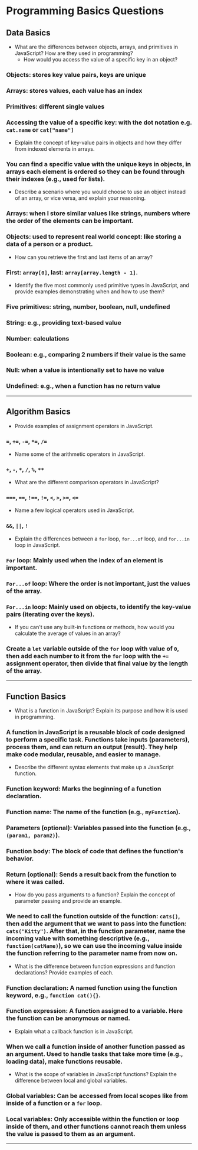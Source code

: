 # Programming Basics Questions

## Data Basics

- What are the differences between objects, arrays, and primitives in JavaScript? How are they used in programming?
  - How would you access the value of a specific key in an object?

### Objects: stores key value pairs, keys are unique

### Arrays: stores values, each value has an index

### Primitives: different single values

### Accessing the value of a specific key: with the dot notation e.g. `cat.name` or `cat["name"]`

- Explain the concept of key-value pairs in objects and how they differ from indexed elements in arrays.

### You can find a specific value with the unique keys in objects, in arrays each element is ordered so they can be found through their indexes (e.g., used for lists).

- Describe a scenario where you would choose to use an object instead of an array, or vice versa, and explain your reasoning.

### Arrays: when I store similar values like strings, numbers where the order of the elements can be important.

### Objects: used to represent real world concept: like storing a data of a person or a product.

- How can you retrieve the first and last items of an array?

### First: `array[0]`, last: `array[array.length - 1]`.

- Identify the five most commonly used primitive types in JavaScript, and provide examples demonstrating when and how to use them?

### Five primitives: string, number, boolean, null, undefined

### String: e.g., providing text-based value

### Number: calculations

### Boolean: e.g., comparing 2 numbers if their value is the same

### Null: when a value is intentionally set to have no value

### Undefined: e.g., when a function has no return value

---

## Algorithm Basics

- Provide examples of assignment operators in JavaScript.

### `=`, `+=`, `-=`, `*=`, `/=`

- Name some of the arithmetic operators in JavaScript.

### `+`, `-`, `*`, `/`, `%`, `**`

- What are the different comparison operators in JavaScript?

### `===`, `==`, `!==`, `!=`, `<`, `>`, `>=`, `<=`

- Name a few logical operators used in JavaScript.

### `&&`, `||`, `!`

- Explain the differences between a `for` loop, `for...of` loop, and `for...in` loop in JavaScript.

### `For` loop: Mainly used when the index of an element is important.

### `For...of` loop: Where the order is not important, just the values of the array.

### `For...in` loop: Mainly used on objects, to identify the key-value pairs (iterating over the keys).

- If you can't use any built-in functions or methods, how would you calculate the average of values in an array?

### Create a `let` variable outside of the `for` loop with value of `0`, then add each number to it from the `for` loop with the `+=` assignment operator, then divide that final value by the length of the array.

---

## Function Basics

- What is a function in JavaScript? Explain its purpose and how it is used in programming.

### A function in JavaScript is a reusable block of code designed to perform a specific task. Functions take inputs (parameters), process them, and can return an output (result). They help make code modular, reusable, and easier to manage.

- Describe the different syntax elements that make up a JavaScript function.

### Function keyword: Marks the beginning of a function declaration.

### Function name: The name of the function (e.g., `myFunction`).

### Parameters (optional): Variables passed into the function (e.g., `(param1, param2)`).

### Function body: The block of code that defines the function's behavior.

### Return (optional): Sends a result back from the function to where it was called.

- How do you pass arguments to a function? Explain the concept of parameter passing and provide an example.

### We need to call the function outside of the function: `cats()`, then add the argument that we want to pass into the function: `cats("Kitty")`. After that, in the function parameter, name the incoming value with something descriptive (e.g., `function(catName)`), so we can use the incoming value inside the function referring to the parameter name from now on.

- What is the difference between function expressions and function declarations? Provide examples of each.

### Function declaration: A named function using the function keyword, e.g., `function cat(){}`.

### Function expression: A function assigned to a variable. Here the function can be anonymous or named.

- Explain what a callback function is in JavaScript.

### When we call a function inside of another function passed as an argument. Used to handle tasks that take more time (e.g., loading data), make functions reusable.

- What is the scope of variables in JavaScript functions? Explain the difference between local and global variables.

### Global variables: Can be accessed from local scopes like from inside of a function or a `for` loop.

### Local variables: Only accessible within the function or loop inside of them, and other functions cannot reach them unless the value is passed to them as an argument.

---
